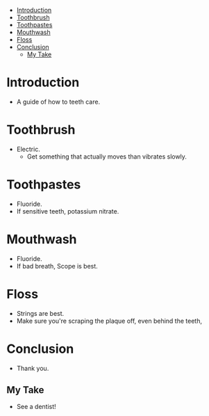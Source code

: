 - [Introduction](#introduction)
- [Toothbrush](#toothbrush)
- [Toothpastes](#toothpastes)
- [Mouthwash](#mouthwash)
- [Floss](#floss)
- [Conclusion](#conclusion)
  - [My Take](#my-take)

# Introduction

- A guide of how to teeth care.

# Toothbrush

- Electric.
  - Get something that actually moves than vibrates slowly.

# Toothpastes

- Fluoride.
- If sensitive teeth, potassium nitrate.

# Mouthwash

- Fluoride.
- If bad breath, Scope is best.

# Floss

- Strings are best.
- Make sure you're scraping the plaque off, even behind the teeth,

# Conclusion

- Thank you.

## My Take

- See a dentist!
